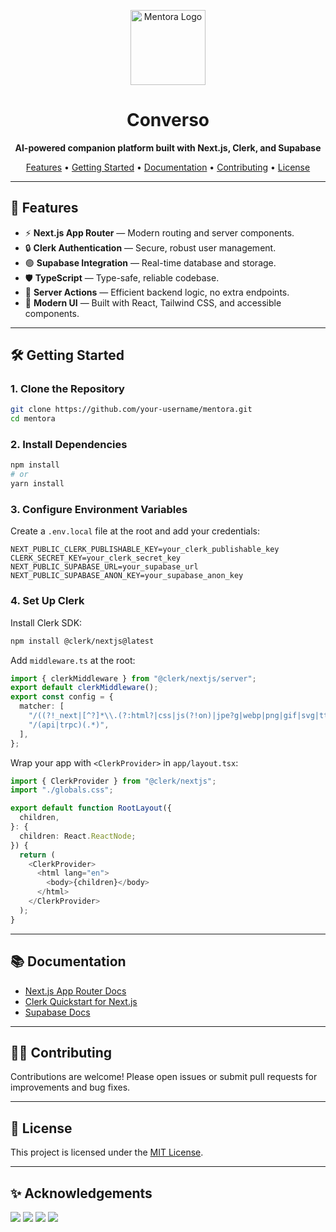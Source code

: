 <p align="center">
  <img src="https://raw.githubusercontent.com/your-username/mentora/main/public/logo.png" alt="Mentora Logo" width="120" />
</p>

<h1 align="center">Converso</h1>
<p align="center">
  <b>AI-powered companion platform built with Next.js, Clerk, and Supabase</b>
</p>
<p align="center">
  <a href="#-features">Features</a> •
  <a href="#-getting-started">Getting Started</a> •
  <a href="#-documentation">Documentation</a> •
  <a href="#-contributing">Contributing</a> •
  <a href="#-license">License</a>
</p>

---

## 🚀 Features

- ⚡ **Next.js App Router** — Modern routing and server components.
- 🔒 **Clerk Authentication** — Secure, robust user management.
- 🟢 **Supabase Integration** — Real-time database and storage.
- 🛡️ **TypeScript** — Type-safe, reliable codebase.
- 🧩 **Server Actions** — Efficient backend logic, no extra endpoints.
- 🎨 **Modern UI** — Built with React, Tailwind CSS, and accessible components.

---

## 🛠️ Getting Started

### 1. Clone the Repository

```bash
git clone https://github.com/your-username/mentora.git
cd mentora
```

### 2. Install Dependencies

```bash
npm install
# or
yarn install
```

### 3. Configure Environment Variables

Create a `.env.local` file at the root and add your credentials:

```env
NEXT_PUBLIC_CLERK_PUBLISHABLE_KEY=your_clerk_publishable_key
CLERK_SECRET_KEY=your_clerk_secret_key
NEXT_PUBLIC_SUPABASE_URL=your_supabase_url
NEXT_PUBLIC_SUPABASE_ANON_KEY=your_supabase_anon_key
```

### 4. Set Up Clerk

Install Clerk SDK:

```bash
npm install @clerk/nextjs@latest
```

Add `middleware.ts` at the root:

```typescript
import { clerkMiddleware } from "@clerk/nextjs/server";
export default clerkMiddleware();
export const config = {
  matcher: [
    "/((?!_next|[^?]*\\.(?:html?|css|js(?!on)|jpe?g|webp|png|gif|svg|ttf|woff2?|ico|csv|docx?|xlsx?|zip|webmanifest)).*)",
    "/(api|trpc)(.*)",
  ],
};
```

Wrap your app with `<ClerkProvider>` in `app/layout.tsx`:

```typescript
import { ClerkProvider } from "@clerk/nextjs";
import "./globals.css";

export default function RootLayout({
  children,
}: {
  children: React.ReactNode;
}) {
  return (
    <ClerkProvider>
      <html lang="en">
        <body>{children}</body>
      </html>
    </ClerkProvider>
  );
}
```

---

## 📚 Documentation

- [Next.js App Router Docs](https://nextjs.org/docs/app)
- [Clerk Quickstart for Next.js](https://clerk.com/docs/quickstarts/nextjs)
- [Supabase Docs](https://supabase.com/docs)

---

## 🧑‍💻 Contributing

Contributions are welcome! Please open issues or submit pull requests for improvements and bug fixes.

---

## 📝 License

This project is licensed under the [MIT License](LICENSE).

---

## ✨ Acknowledgements

<p>
  <a href="https://nextjs.org/"><img src="https://img.shields.io/badge/Next.js-000?logo=next.js&logoColor=fff" /></a>
  <a href="https://clerk.com/"><img src="https://img.shields.io/badge/Clerk-3A7AFE?logo=clerk&logoColor=fff" /></a>
  <a href="https://supabase.com/"><img src="https://img.shields.io/badge/Supabase-3ECF8E?logo=supabase&logoColor=fff" /></a>
  <a href="https://ui.shadcn.com/"><img src="https://img.shields.io/badge/Shadcn/UI-000?logo=react&logoColor=fff" /></a>
</p>
